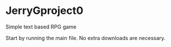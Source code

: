 # JerryGproject0
Simple text based RPG game

Start by running the main file. No extra downloads are necessary.